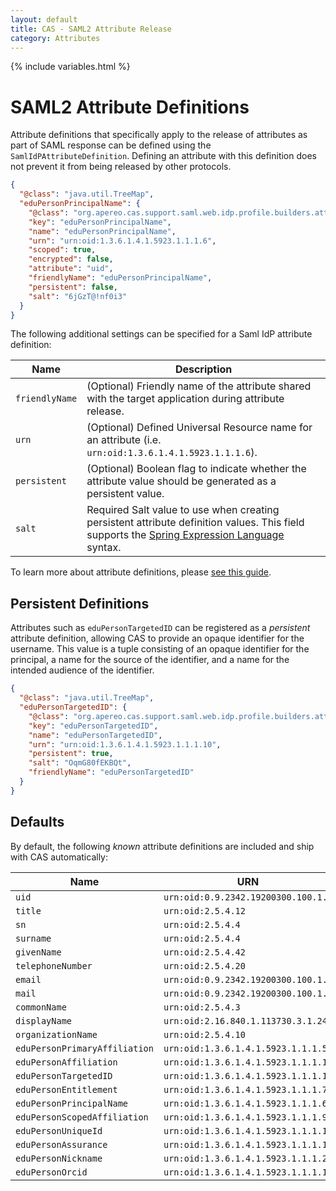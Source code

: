 ```yaml
---
layout: default
title: CAS - SAML2 Attribute Release
category: Attributes
---
```

{% include variables.html %}

# SAML2 Attribute Definitions

Attribute definitions that specifically apply to the release of attributes as part of SAML response can be
defined using the `SamlIdPAttributeDefinition`. Defining an attribute with this definition does not
prevent it from being released by other protocols.

```json
{
  "@class": "java.util.TreeMap",
  "eduPersonPrincipalName": {
    "@class": "org.apereo.cas.support.saml.web.idp.profile.builders.attr.SamlIdPAttributeDefinition",
    "key": "eduPersonPrincipalName",
    "name": "eduPersonPrincipalName",
    "urn": "urn:oid:1.3.6.1.4.1.5923.1.1.1.6",
    "scoped": true,
    "encrypted": false,
    "attribute": "uid",
    "friendlyName": "eduPersonPrincipalName",
    "persistent": false,
    "salt": "6jGzT@!nf0i3"
  }
}
```

The following additional settings can be specified for a Saml IdP attribute definition:

| Name           | Description                                                                                                                                                                                           |
|----------------|-------------------------------------------------------------------------------------------------------------------------------------------------------------------------------------------------------|
| `friendlyName` | (Optional) Friendly name of the attribute shared with the target application during attribute release.                                                                                                |
| `urn`          | (Optional) Defined Universal Resource name for an attribute (i.e. `urn:oid:1.3.6.1.4.1.5923.1.1.1.6`).                                                                                                |
| `persistent`   | (Optional) Boolean flag to indicate whether the attribute value should be generated as a persistent value.                                                                                            |
| `salt`         | Required Salt value to use when creating persistent attribute definition values. This field supports the [Spring Expression Language](../configuration/Configuration-Spring-Expressions.html) syntax. |

To learn more about attribute definitions, please [see this guide](../integration/Attribute-Definitions.html).
 
## Persistent Definitions

Attributes such as `eduPersonTargetedID` can be registered as a *persistent* attribute definition, allowing CAS to provide an opaque identifier 
for the username. This value is a tuple consisting of an opaque identifier for the principal, a name 
for the source of the identifier, and a name for the intended audience of the identifier.

```json
{
  "@class": "java.util.TreeMap",
  "eduPersonTargetedID": {
    "@class": "org.apereo.cas.support.saml.web.idp.profile.builders.attr.SamlIdPAttributeDefinition",
    "key": "eduPersonTargetedID",
    "name": "eduPersonTargetedID",
    "urn": "urn:oid:1.3.6.1.4.1.5923.1.1.1.10",
    "persistent": true,
    "salt": "OqmG80fEKBQt",
    "friendlyName": "eduPersonTargetedID"
  }
}
```

## Defaults

By default, the following *known* attribute definitions are included and ship with CAS automatically:

| Name                          | URN                                  |
|-------------------------------|--------------------------------------|
| `uid`                         | `urn:oid:0.9.2342.19200300.100.1.1`  |            
| `title`                       | `urn:oid:2.5.4.12`                   |
| `sn`                          | `urn:oid:2.5.4.4`                    |
| `surname`                     | `urn:oid:2.5.4.4`                    |
| `givenName`                   | `urn:oid:2.5.4.42`                   |
| `telephoneNumber`             | `urn:oid:2.5.4.20`                   |
| `email`                       | `urn:oid:0.9.2342.19200300.100.1.3`  |
| `mail`                        | `urn:oid:0.9.2342.19200300.100.1.3 ` |
| `commonName`                  | `urn:oid:2.5.4.3`                    |
| `displayName`                 | `urn:oid:2.16.840.1.113730.3.1.241`  |
| `organizationName`            | `urn:oid:2.5.4.10`                   |
| `eduPersonPrimaryAffiliation` | `urn:oid:1.3.6.1.4.1.5923.1.1.1.5`   |
| `eduPersonAffiliation`        | `urn:oid:1.3.6.1.4.1.5923.1.1.1.1`   |
| `eduPersonTargetedID`         | `urn:oid:1.3.6.1.4.1.5923.1.1.1.10`  |
| `eduPersonEntitlement`        | `urn:oid:1.3.6.1.4.1.5923.1.1.1.7`   |
| `eduPersonPrincipalName`      | `urn:oid:1.3.6.1.4.1.5923.1.1.1.6`   |
| `eduPersonScopedAffiliation`  | `urn:oid:1.3.6.1.4.1.5923.1.1.1.9`   |
| `eduPersonUniqueId`           | `urn:oid:1.3.6.1.4.1.5923.1.1.1.13`  |
| `eduPersonAssurance`          | `urn:oid:1.3.6.1.4.1.5923.1.1.1.11`  |
| `eduPersonNickname`           | `urn:oid:1.3.6.1.4.1.5923.1.1.1.2`   |
| `eduPersonOrcid`              | `urn:oid:1.3.6.1.4.1.5923.1.1.1.14`  |
